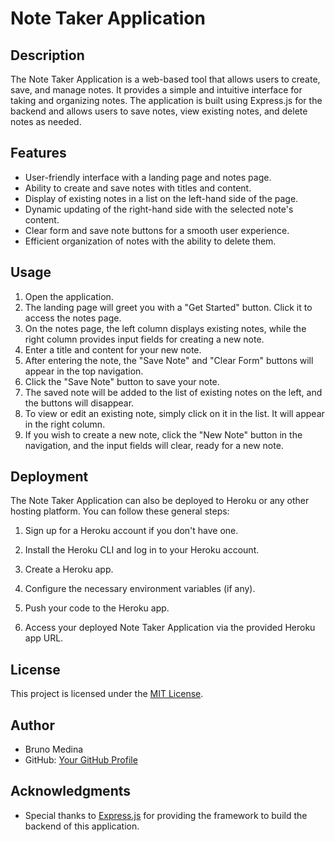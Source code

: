 # Note Taker Application

## Description

The Note Taker Application is a web-based tool that allows users to create, save, and manage notes. It provides a simple and intuitive interface for taking and organizing notes. The application is built using Express.js for the backend and allows users to save notes, view existing notes, and delete notes as needed.

## Features

- User-friendly interface with a landing page and notes page.
- Ability to create and save notes with titles and content.
- Display of existing notes in a list on the left-hand side of the page.
- Dynamic updating of the right-hand side with the selected note's content.
- Clear form and save note buttons for a smooth user experience.
- Efficient organization of notes with the ability to delete them.

## Usage

1. Open the application.
2. The landing page will greet you with a "Get Started" button. Click it to access the notes page.
3. On the notes page, the left column displays existing notes, while the right column provides input fields for creating a new note.
4. Enter a title and content for your new note.
5. After entering the note, the "Save Note" and "Clear Form" buttons will appear in the top navigation.
6. Click the "Save Note" button to save your note.
7. The saved note will be added to the list of existing notes on the left, and the buttons will disappear.
8. To view or edit an existing note, simply click on it in the list. It will appear in the right column.
9. If you wish to create a new note, click the "New Note" button in the navigation, and the input fields will clear, ready for a new note.


## Deployment

The Note Taker Application can also be deployed to Heroku or any other hosting platform. You can follow these general steps:

1. Sign up for a Heroku account if you don't have one.

2. Install the Heroku CLI and log in to your Heroku account.

3. Create a Heroku app.

4. Configure the necessary environment variables (if any).

5. Push your code to the Heroku app.

6. Access your deployed Note Taker Application via the provided Heroku app URL.

## License

This project is licensed under the [MIT License](LICENSE).

## Author

- Bruno Medina
- GitHub: [Your GitHub Profile](https://github.com/quebvihn)

## Acknowledgments

- Special thanks to [Express.js](https://expressjs.com/) for providing the framework to build the backend of this application.

